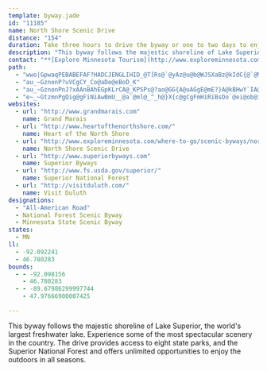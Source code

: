 ```yaml
---
template: byway.jade
id: "11185"
name: North Shore Scenic Drive
distance: "154"
duration: Take three hours to drive the byway or one to two days to enjoy stops along the way.
description: "This byway follows the majestic shoreline of Lake Superior, the world's largest freshwater lake. Experience some of the most spectacular scenery in the country. The drive provides access to eight state parks, and the Superior National Forest and offers unlimited opportunities to enjoy the outdoors in all seasons."
contact: "**[Explore Minnesota Tourism](http://www.exploreminnesota.com)**  \r\n 612-296-5029  \r\n 888-TOURISM  \r\n\r\n**[Visit Duluth](http://visitduluth.com/home.php)**  \r\n 800-4DULUTH (438-5884)  \r\n [Send E-mail](mailto:cvb@visitduluth.com )"
path: 
  - "wwo|GpwaqPEBABEFAF?HADCJENGLIHID_@T]Rs@`@yAz@u@b@WJSXaBz@kIdC{@`@MAQ@ULYNIFYR]\\]d@]h@q@lAWf@g@z@Yh@}@hBa@z@c@bAGVQ[mXc`@eB_AiAgAqA_EwGsJyB{AkBeEk@{@cGqIDUDUD]BW@M?KAS?MAKCUOk@EO_BoDEQsB}FOc@yCcHuA}Cs@aB}@sB]c@gFuLaM_Zk\\{v@y@cB_@s@MSOUYs@gAcBOUmEoG_@k@g@u@cCuD]Y_Vy]sVc^}@sAmDcFgEiG}EeHYk@KYAOMs@EME_@E]Ca@A{@@_AAgEB{BGq@?sJ?uB?_BAq@Ce@E_@IYK]gDaJiAaDU}@mAeDq@cBg@iAa@iAO]KSCGMSOUKK}EqGcCqCiDiDyB}BiEwFgFcKaFyIoDiJqDsIQc@Ma@kCmOgAwFi@kCe@_COw@}@sEoAmGmAkGg@gCCOKo@Ec@Ca@Ce@?mDYsDYuBmDmPmAmEkAiCcA_BiAyAcEeDIYu@m@wBcCaE}FkB}AsB{@_ASsH_@aCWoBk@aEcCeBkBsBsC{}@wyA_FsIoD_H_E}Kab@opAaEkKacAgqB{e@gcA{C_HiJeV}CgJeEaL_^ybAqF}MoD_H{GuKks@_hAiEoHkDwGmGoN_rAk_DeJoUuGgOyDgKq@uBqAmG]yBy@uHkN_fBm@wFoAoJuAiIqBaJyDoNol@ikBcGoNi_@cw@oHqNmEmHgj@{u@cFoHorAo|BcRcZm[{g@qHsK{FoHc{@i~@mLwL_OyPw`BmcCmf@km@y@m@wDiFeA_B{AaDk@sBuAkI]uAm@cBu@sAoRwScBuBuAkCw@_CiA_G[oD?qVOyTE}QBoHCmb@"
  - "au_~GznonP?uVCgCY_Co@aDe@eBoD_K"
  - "au_~GznonPnJ?xAAnBAhEGpKLrCA@_KPSPs@?ao@GG{A@uAGgE@mE?}A@kBHwY`IA@"
  - "e~_~GtzmnPgQig@gFiNiAwBmU__@a`@ml@_^_h@}X{c@gCgFmHiRiBsDo`@ei@ob@il@oBgFw@sDsC_^uB}PmByJ{BsEcR}XyF{G{D{DyAiBkKiJcCmBi@YyGmB_MsC}DeAiBq@mBeAsVsSqGqE}BmAqUuKoIyDu@USGYO]OUM[YsBsBY_@_AcB_@}@w@gCk@mDi@eFwF_b@yBkQSyB?eDHmBfFk\\n@qGAqISwDYiBs@_CiCuFsAqBkKeHiEuDcCaDsCeFi@mAsAeFe@}B}CmRyBuJi@sDOmC?mHIsFiAmIy@sCoQck@yBsF}AsCgFsHkRcZwa@{m@wBuDgBsEia@ooA_AiCsAmCqHqL}[qf@{Zaf@g^{i@kGmIiCeEmA{Bc@kAiAmEeCiQgEcNmAmE_@yD[oQQkCmAwG]qA_@s@uCkEsKoMoE}FmEqGgV_ZkMaLmC_D}H{NmAeC_Uws@mBaEwAkBaNaPkOcSaf@eq@{B}C}BiCkCiCq@a@sEgCuL_GoCaB}AsAmBaCyCiFiBmEiUcr@aEoKcFgKmCiEo_@qj@_B{COg@u@_IYyA_@aAgAkBwD_FiIuM}Qs\\iAmDiQav@uDcNsA{CwBiDiBuBuCqBcDuC}G{IgB_BuB}AwBy@}AYmEYaGo@cEkByB_Ba\\__@mDsEyAsBsG}O}BeEaC{CmO{PmDuGaFiOeAsCsAqCyByCgEaEsWuOsAyAqAkBaBaDaH{OmEuHgHgJgHuG{JeIaDgD}KcRmEaIiCmF}IcPuDaGuP{PyAqC[u@a@wA{@qIe@_Iq@gF{@mDu@wBqDiFwHuJ{Y{]yC}Dy@}Ay@_C}CoMaAmCuFkMiBeDeLoPyDeFaBaBcJaI}WqTyg@}^iNaO}F_GaJoKqEuEcGaHsAeAcCyAmGgCqEsCmN{NgH_HqEiFiBsDsEcMgAcFs@iIk@aCi@qAyBkCiJiJ_DeFkPsZsCuEwGmM}AyFu@aF}BgLo@uBsCyFmCuEwEeDiEsDyB_D}AyCcDoLyCiHsB}CoHqHwQmSsNgNoA{@g^s\\uHyHiByBeBqCqEcIwSy`@oEaI}CsEoMmPyQySyI}IoHiEkOmHgE{BiFyDgTgTkP}NwGmE}E_B_IoDcC_CqBwC}AwFmAqFiBmDsByBkCuAgH}@aAUsCkAoB_AeNaI}AsBuA}CiDkKgB_EqJaIcBgC}FmKqGgKyNwQac@ss@yS{]aEeGyCmFo@m@y@kBy@{@aFsJmUqa@mUud@_Tqa@kb@kz@iMmViCaDml@al@yJiKyP{PaQcTgFyG{}@asAe@_AcQ_WoQqY_W_d@aI{MsF{JgDmFsD{HcCoGmAcE_AwE_BeK{Gme@cCsPMg@eAgDe@gAg@aAO[iDwEeA_B[a@qC{D[k@c@aASk@_@mBU}AiAmJs@kEeO{g@uA_EkGoNiB_DmTqY_B_CgDuG}j@mjA_MoWiGwLga@az@}AiDcAmCoHqYyAyCyA}BeCmD{D{CuBqAgCoB{A}AmBsBkBaCaBmCyAsCkeBslDwDeIoOy`@oAyCuAsCi[yj@_Va]wQuVkDiGaC_FkAoCYu@[wAw@iDaAoCqAoCuMeTwO}WkV_a@yByFoKq]}F}NuGgQwP{j@}BuGsCkFmK}NmFoIkD_HqT{e@eDyHyS_l@_L{YoD_KaAyC_EgK}CcJeVgp@kIwUcNk^uK}Ug`@wy@}CmHoOca@aJ}T}JyWgDgIcDgH}CeGwXsf@yD{FiE{I}PeZ}FmK}AuCsA}CeAgD_AeEqJol@sBgJeAgDmAgDgDgHsEuH}A_DmJ}NoU_`@eC_FcDyHmjAwfDc[_~@{HwUiBqEwF_Qi@oC[}@iCyQmb@u|CcBqIoAyEot@ohCw@cCMc@[cA}@wCSs@Oo@_@sAWq@Mq@}@mCgEoOg]}kAsBuHoDuLkmA}gEUm@{F{RsUqy@a_@spAuKq_@_Qin@wCoJkJ}[mAyDwA{DmDaIuJuQyCsE{GiMgEoI{BsFaEyLcGoU}F_VkBmIa@{C_@qD_Die@iFm\\g@gE_QciAsEiY{AaI{@kDmTwu@oAmGo@_FyTmkB}@oKaMykBs@{LSaB_@_BcAsCyAaC{AyAmB_AyAe@uM}A}Ci@aB_AaBeBoBkDs@}Ae@kB_Jgm@yCaUkEmY[kCo@oGiDmh@qBuWi@mEqO}}@sAuJo@{F_NgzAiAwGeByHmEoOeFwOqOch@eAyD{@iEe@{FOeGNwn@EmUNwx@?kXMeDOgAyBoIgIqYkFaQuDgOsWw_Aw@uHu@sKiAkSkDai@}AiMaD_SsBqN}CaRsVqaBwJ}m@sA_JcCaMeN{k@uBaKgAcHqBaSoGau@wCyTeGi`@g@mGs@wOeBmi@cAoVKgHFcHb@_HpGwv@LcQiAsMuFug@}@yEkAsEwCgGcEkFiCwCoDqDuI}Jm@_AyEeJ{LwXmB{EyAmFaIk^}AaFqIgRoDaKqA}JmAaSqCg^cD_i@{@iVqAmh@mAs]mGm{BYaHe@{Gs@yG_AyGiAuGuAcGcBwFiBiFgg@ylAcB_FeEyUcN}w@}DaRoA_Ho@mGsBy`@c@yFKsAiAkI}@_Ey@sCiByEiBkD}FuIaCaEkBgF}AyGqPgfAwA_KiBiOwD_YcZc_Cu@mH}Egm@gDad@QgFGyFJmJC{GSgGc@kFeE_]oEu`@_AeFmAaE{AyDmByCwBeCcC{AeA]gDaAaKsBwCeA_CgBiB}BmB}C_BmDgIgUkDwI_DgJeEmKmLy[mEyK_EoL}@}CuAcGwB_MwHgh@iAwFuA}EcBmE{BaEeCgDwE{Fk`@sc@mA_BkAwBiAaCaAqCu@sCo@cDe@kDwU_jBkJ}r@o@aJIqD?oDRgTIuIO}Du@yHwAqHq[whAyDiRwGc_@wEoV}Joj@gFcWwBuLiBaN}Gim@_@cDYaEIuDHeb@_@{J_@_E}AmJy@gDiCiHeHcQeCqH}B{HkBsIq@mDoAwJsFkg@{KqeAcAuE_CmHwA_CcAaBuGaIgDaFwCaHcGoQ{DsH{NgTiA{B_CgHmB{HoAmHiAoPiB}ZaAkLe@yDo@wDy@oDcCqIoA}CsAyCyAqCaoAkzByc@ox@uA{CcDqIoYmy@{C_HwAkCiMyRon@w~@wDaFmDqD_EuCaGwC}CgAk_@yJ{FoAmK}CyG{AoC_@iBMsBEgI?}EKkN?o[p@yBYwBq@kBqA}AgBoAmB_AgBw@yBe@sB[eCmAaLy@_HoAiGoBuFkHuPiCaH"
websites: 
  - url: "http://www.grandmarais.com"
    name: Grand Marais
  - url: "http://www.heartofthenorthshore.com/"
    name: Heart of the North Shore
  - url: "http://www.exploreminnesota.com/where-to-go/scenic-byways/northeast-byways/north-shore-scenic-byway/index.aspx"
    name: North Shore Scenic Drive
  - url: "http://www.superiorbyways.com"
    name: Superior Byways
  - url: "http://www.fs.usda.gov/superior/"
    name: Superior National Forest
  - url: "http://visitduluth.com/"
    name: Visit Duluth
designations: 
  - "All-American Road"
  - National Forest Scenic Byway
  - Minnesota State Scenic Byway
states: 
  - MN
ll: 
  - -92.092241
  - 46.780283
bounds: 
  - - -92.098156
    - 46.780283
  - - -89.67986299997744
    - 47.97666900007425

---
```


This byway follows the majestic shoreline of Lake Superior, the world's largest freshwater lake. Experience some of the most spectacular scenery in the country. The drive provides access to eight state parks, and the Superior National Forest and offers unlimited opportunities to enjoy the outdoors in all seasons.